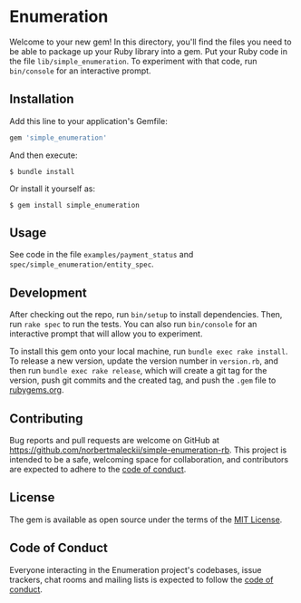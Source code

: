 # Enumeration

Welcome to your new gem! In this directory, you'll find the files you need to be able to package up your Ruby library into a gem. Put your Ruby code in the file `lib/simple_enumeration`. To experiment with that code, run `bin/console` for an interactive prompt.

## Installation

Add this line to your application's Gemfile:

```ruby
gem 'simple_enumeration'
```

And then execute:

    $ bundle install

Or install it yourself as:

    $ gem install simple_enumeration

## Usage

See code in the file `examples/payment_status` and `spec/simple_enumeration/entity_spec`.

## Development

After checking out the repo, run `bin/setup` to install dependencies. Then, run `rake spec` to run the tests. You can also run `bin/console` for an interactive prompt that will allow you to experiment.

To install this gem onto your local machine, run `bundle exec rake install`. To release a new version, update the version number in `version.rb`, and then run `bundle exec rake release`, which will create a git tag for the version, push git commits and the created tag, and push the `.gem` file to [rubygems.org](https://rubygems.org).

## Contributing

Bug reports and pull requests are welcome on GitHub at https://github.com/norbertmaleckii/simple-enumeration-rb. This project is intended to be a safe, welcoming space for collaboration, and contributors are expected to adhere to the [code of conduct](https://github.com/norbertmaleckii/simple-enumeration-rb/blob/main/CODE_OF_CONDUCT.md).

## License

The gem is available as open source under the terms of the [MIT License](https://opensource.org/licenses/MIT).

## Code of Conduct

Everyone interacting in the Enumeration project's codebases, issue trackers, chat rooms and mailing lists is expected to follow the [code of conduct](https://github.com/norbertmaleckii/simple-enumeration-rb/blob/main/CODE_OF_CONDUCT.md).
